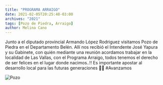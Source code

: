```yaml
---
title: "PROGRAMA ARRAIGO"
date: 2021-02-05T20:25:48-03:00
archives: "2021"
tags: [Pozo de Piedra, Arraigo]
author: Melina Cano
---
```

Junto a el diputado provincial Armando López Rodriguez visitamos Pozo de Piedra en el Departamento Belén.
Allí nos recibió el Intendente José Yapura y su Gabinete, con quién mediante una reunión acordamos trabajar en la localidad de Las Vallas, con el Programa Arraigo, todos tenemos el derecho de ser felices en el lugar donde nacimos..!!
Es importante apostar al desarrollo local para las futuras generaciones 🤝🏼
#Avanzamos 

![Pozo](/img/Pozo-Arraigo.jpg "Pozo")